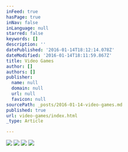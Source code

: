 ```yaml
---
inFeed: true
hasPage: true
inNav: false
inLanguage: null
starred: false
keywords: []
description: ''
datePublished: '2016-01-14T18:12:14.078Z'
dateModified: '2016-01-14T18:11:59.867Z'
title: Video Games
author: []
authors: []
publisher:
  name: null
  domain: null
  url: null
  favicon: null
sourcePath: _posts/2016-01-14-video-games.md
published: true
url: video-games/index.html
_type: Article

---
```

![](https://the-grid-user-content.s3-us-west-2.amazonaws.com/13fcd7a7-63ab-4893-8700-42dab979eaa5.jpg)
![](https://s3-us-west-2.amazonaws.com/the-grid-img/p/efb3dc80c641265336e31cc991ea5188624ee938.jpg)
![](https://the-grid-user-content.s3-us-west-2.amazonaws.com/ce2c08c0-e588-4f70-9698-aad3d8d32cd4.jpg)
![](https://s3-us-west-2.amazonaws.com/the-grid-img/p/6f19826542047f8bd09d544e7738c973ef3715d2.jpg)